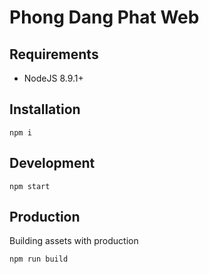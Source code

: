 # Phong Dang Phat Web

## Requirements
- NodeJS 8.9.1+

## Installation
```
npm i
```

## Development
```
npm start
```

## Production
Building assets with production
```
npm run build
```
